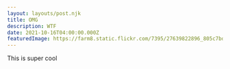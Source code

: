 ```yaml
---
layout: layouts/post.njk
title: OMG
description: WTF
date: 2021-10-16T04:00:00.000Z
featuredImage: https://farm8.static.flickr.com/7395/27639822896_805c7bdfdd_b.jpg
---
```

This is super cool
